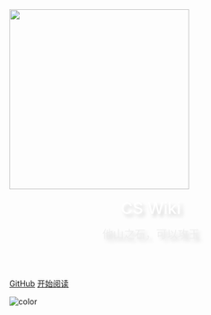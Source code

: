 <img width="320px" src="https://gitee.com/veal98/images/raw/master/img/20200707092532.png">
<!-- <div style = "font-weight: 700; font-size: 2.5rem; 
    color: #fff; text-align: center;
    text-shadow: 0.3rem 0.3rem 0.4rem rgba(0,0,0,.15);
    line-height: 1.5; font-family: 'Playball',cursive;
">
    小牛肉的知识库
</div> -->

<br>
<br>

<div style = "font-weight: 500; font-size: 1.8rem; 
    color: #fff; text-align: center;
    text-shadow: 0.3rem 0.3rem 0.4rem rgba(0,0,0,.15);
    line-height: 1.2;">
    CS Wiki
</div>

<br>

<div style = "font-weight: 100; font-size: 1.2rem; 
    color: #eee; text-align: center;
    text-shadow: 0.3rem 0.3rem 0.4rem rgba(0,0,0,.15);
    line-height: 1.2;">
    他山之石，可以攻玉
</div>

<br>

<!-- <span id="busuanzi_container_site_pv" style='display:none; color:#eee'>
    👀 总访问量：<span id="busuanzi_value_site_pv"></span> 次
</span>

<span id="busuanzi_container_site_uv" style='display:none; color:#eee' >
    | 🏃‍ 总访客数：<span id="busuanzi_value_site_uv"></span> 人
</span> -->

<br> 
<br>

<!-- <a href="https://github.com/Veal98/CS-Wiki" target="_blank">
    <img src="https://badgen.net/github/stars/Veal98/CS-Wiki?icon=github&amp;color=4ab8a1" data-origin="https://badgen.net/github/stars/Veal98/CS-Wiki?icon=github&amp;color=4ab8a1" alt="stars">
</a> -->
<!-- <img src="https://img.shields.io/badge/author-小牛肉-yellow.svg" data-origin="https://img.shields.io/badge/author-小牛肉-yellow.svg" alt=""> 
<img src="https://img.shields.io/badge/license-GPL-blue.svg" data-origin="https://img.shields.io/badge/license-GPL-blue.svg" alt=""> -->

[<i class="fa fa-github-alt fa-spin"></i> GitHub](https://github.com/Veal98/CS-Wiki)
[<i class="fa fa-spinner fa-spin"></i> 开始阅读](README.md)

<!-- 背景图片 -->
<!-- ![](https://gitee.com/veal98/images/raw/master/img/20200625113322.jpg) -->
![color](#333333)

